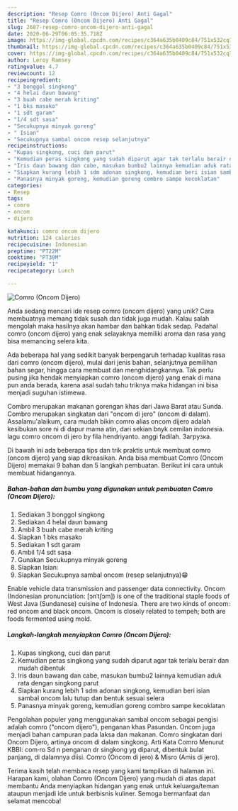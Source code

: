 ```yaml
---
description: "Resep Comro (Oncom Dijero) Anti Gagal"
title: "Resep Comro (Oncom Dijero) Anti Gagal"
slug: 2687-resep-comro-oncom-dijero-anti-gagal
date: 2020-06-29T06:05:35.718Z
image: https://img-global.cpcdn.com/recipes/c364a635b0409c84/751x532cq70/comro-oncom-dijero-foto-resep-utama.jpg
thumbnail: https://img-global.cpcdn.com/recipes/c364a635b0409c84/751x532cq70/comro-oncom-dijero-foto-resep-utama.jpg
cover: https://img-global.cpcdn.com/recipes/c364a635b0409c84/751x532cq70/comro-oncom-dijero-foto-resep-utama.jpg
author: Leroy Ramsey
ratingvalue: 4.7
reviewcount: 12
recipeingredient:
- "3 bonggol singkong"
- "4 helai daun bawang"
- "3 buah cabe merah kriting"
- "1 bks masako"
- "1 sdt garam"
- "1/4 sdt sasa"
- "Secukupnya minyak goreng"
- " Isian"
- "Secukupnya sambal oncom resep selanjutnya"
recipeinstructions:
- "Kupas singkong, cuci dan parut"
- "Kemudian peras singkong yang sudah diparut agar tak terlalu berair dan mudah dibentuk"
- "Iris daun bawang dan cabe, masukan bumbu2 lainnya kemudian aduk rata dengan singkong parut"
- "Siapkan kurang lebih 1 sdm adonan singkong, kemudian beri isian sambal oncom lalu tutup dan bentuk sesuai selera"
- "Panasnya minyak goreng, kemudian goreng combro sampe kecoklatan"
categories:
- Resep
tags:
- comro
- oncom
- dijero

katakunci: comro oncom dijero 
nutrition: 124 calories
recipecuisine: Indonesian
preptime: "PT22M"
cooktime: "PT30M"
recipeyield: "1"
recipecategory: Lunch

---
```



![Comro (Oncom Dijero)](https://img-global.cpcdn.com/recipes/c364a635b0409c84/751x532cq70/comro-oncom-dijero-foto-resep-utama.jpg)

Anda sedang mencari ide resep comro (oncom dijero) yang unik? Cara membuatnya memang tidak susah dan tidak juga mudah. Kalau salah mengolah maka hasilnya akan hambar dan bahkan tidak sedap. Padahal comro (oncom dijero) yang enak selayaknya memiliki aroma dan rasa yang bisa memancing selera kita.

Ada beberapa hal yang sedikit banyak berpengaruh terhadap kualitas rasa dari comro (oncom dijero), mulai dari jenis bahan, selanjutnya pemilihan bahan segar, hingga cara membuat dan menghidangkannya. Tak perlu pusing jika hendak menyiapkan comro (oncom dijero) yang enak di mana pun anda berada, karena asal sudah tahu triknya maka hidangan ini bisa menjadi suguhan istimewa.

Combro merupakan makanan gorengan khas dari Jawa Barat atau Sunda. Combro merupakan singkatan dari &#34;oncom di jero&#34; (oncom di dalam). Assalamu&#39;alaikum, cara mudah bikin comro alias oncom dijero adalah kesibukan sore ni di dapur mama atin, dari sekian bnyk cemilan indonesia. lagu comro oncom di jero by fila hendriyanto. anggi fadilah. Загрузка.


Di bawah ini ada beberapa tips dan trik praktis untuk membuat comro (oncom dijero) yang siap dikreasikan. Anda bisa membuat Comro (Oncom Dijero) memakai 9 bahan dan 5 langkah pembuatan. Berikut ini cara untuk membuat hidangannya.

<!--inarticleads1-->

##### Bahan-bahan dan bumbu yang digunakan untuk pembuatan Comro (Oncom Dijero):

1. Sediakan 3 bonggol singkong
1. Sediakan 4 helai daun bawang
1. Ambil 3 buah cabe merah kriting
1. Siapkan 1 bks masako
1. Sediakan 1 sdt garam
1. Ambil 1/4 sdt sasa
1. Gunakan Secukupnya minyak goreng
1. Siapkan  Isian:
1. Siapkan Secukupnya sambal oncom (resep selanjutnya)😁


Enable vehicle data transmission and passenger data connectivity. Oncom (Indonesian pronunciation: [ɔnˈtʃɔm]) is one of the traditional staple foods of West Java (Sundanese) cuisine of Indonesia. There are two kinds of oncom: red oncom and black oncom. Oncom is closely related to tempeh; both are foods fermented using mold. 

<!--inarticleads2-->

##### Langkah-langkah menyiapkan Comro (Oncom Dijero):

1. Kupas singkong, cuci dan parut
1. Kemudian peras singkong yang sudah diparut agar tak terlalu berair dan mudah dibentuk
1. Iris daun bawang dan cabe, masukan bumbu2 lainnya kemudian aduk rata dengan singkong parut
1. Siapkan kurang lebih 1 sdm adonan singkong, kemudian beri isian sambal oncom lalu tutup dan bentuk sesuai selera
1. Panasnya minyak goreng, kemudian goreng combro sampe kecoklatan


Pengolahan populer yang menggunakan sambal oncom sebagai pengisi adalah comro (&#34;oncom dijero&#34;), penganan khas Pasundan. Oncom juga menjadi bahan campuran pada laksa dan makanan. Comro singkatan dari Oncom Dijero, artinya oncom di dalam singkong. Arti Kata Comro Menurut KBBI: com·ro Sd n penganan dr singkong yg diparut, dibentuk bulat panjang, di dalamnya diisi. Comro (Oncom di jero) &amp; Misro (Amis di jero). 

Terima kasih telah membaca resep yang kami tampilkan di halaman ini. Harapan kami, olahan Comro (Oncom Dijero) yang mudah di atas dapat membantu Anda menyiapkan hidangan yang enak untuk keluarga/teman ataupun menjadi ide untuk berbisnis kuliner. Semoga bermanfaat dan selamat mencoba!
